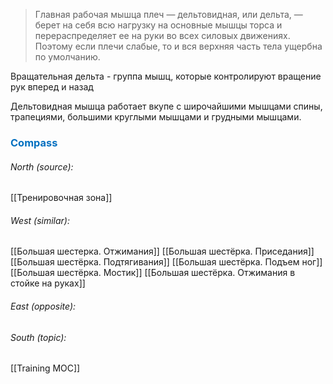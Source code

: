 > Главная рабочая мышца плеч — дельтовидная, или дельта, — берет на себя всю нагрузку на основные мышцы торса и перераспределяет ее на руки во всех силовых движениях. Поэтому если плечи слабые, то и вся верхняя часть тела ущербна по умолчанию.

Вращательная дельта - группа мышц, которые контролируют вращение рук вперед и назад

Дельтовидная мышца работает вкупе с широчайшими мышцами спины, трапециями, большими круглыми мышцами и грудными мышцами.




### <span style="color:#0070c0">Compass</span>
###### North (source):
[[Тренировочная зона]]

###### West (similar):
[[Большая шестерка. Отжимания]]
[[Большая шестёрка. Приседания]]
[[Большая шестёрка. Подтягивания]]
[[Большая шестёрка. Подъем ног]]
[[Большая шестёрка. Мостик]]
[[Большая шестёрка. Отжимания в стойке на руках]]


###### East (opposite):

###### South (topic):
[[Training MOC]]